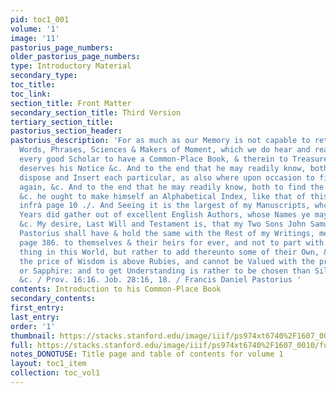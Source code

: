 ```yaml
---
pid: toc1_001
volume: '1'
image: '11'
pastorius_page_numbers: 
older_pastorius_page_numbers: 
type: Introductory Material
secondary_type: 
toc_title: 
toc_link: 
section_title: Front Matter
secondary_section_title: Third Version
tertiary_section_title: 
pastorius_section_header: 
pastorius_description: 'For as much as our Memory is not capable to retain all remarkable
  Words, Phrases, Sciences & Makers of Moment, which we do hear and read, It becomes
  every good Scholar to have a Common-Place Book, & therein to Treasure up what ever
  deserves his Notice &c. And to the end that he may readily know, both whither to
  dispose and Insert each particular, as also where upon occasion to find the same
  again, &c. And to the end that he may readily know, both to find the same again,
  &c. he ought to make himself an Alphabetical Index, like that of this Bee-Hive beginning
  infrà page 10 ./. And Seeing it is the largest of my Manuscripts, whch I in my riper
  Years did gather out of excellent English Authors, whose Names ye may see page 56.
  &c. My desire, Last Will and Testament is, that my Two Sons John Samuel and Henry
  Pastorius shall have & hold the same with the Rest of my Writings, mentioned infrà
  page 386. to themselves & their heirs for ever, and not to part with them for any
  thing in this World, but rather to add thereunto some of their Own, &c. Because
  the price of Wisdom is above Rubies, and cannot be Valued with the precious Onyx
  or Sapphire: and to get Understanding is rather to be chosen than Silver and Gold.
  &c. / Prov. 16:16. Job. 28:16, 18. / Francis Daniel Pastorius '
contents: Introduction to his Common-Place Book
secondary_contents: 
first_entry: 
last_entry: 
order: '1'
thumbnail: https://stacks.stanford.edu/image/iiif/ps974xt6740%2F1607_0010/full/100,/0/default.jpg
full: https://stacks.stanford.edu/image/iiif/ps974xt6740%2F1607_0010/full/full/0/default.jpg
notes_DONOTUSE: Title page and table of contents for volume 1
layout: toc1_item
collection: toc_vol1
---
```

